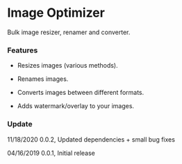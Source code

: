 Image Optimizer
=======

Bulk image resizer, renamer and converter.


### Features

- Resizes images (various methods).

- Renames images.

- Converts images between different formats.

- Adds watermark/overlay to your images.


### Update

11/18/2020	0.0.2, Updated dependencies + small bug fixes

04/16/2019	0.0.1, Initial release